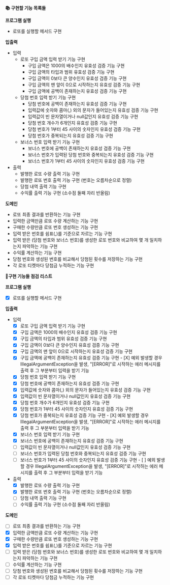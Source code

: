 **📚 구현할 기능 목록들**

**프로그램 실행**

- 로또를 실행할 메서드 구현

**입출력**

- 입력
  - 로또 구입 금액 입력 받기 기능 구현
    - 구입 금액은 1000의 배수인지 유효성 검증 기능 구현
    - 구입 금액의 타입과 범위 유효성 검증 기능 구현
    - 구입 금액이 0보다 큰 양수인지 유효성 검증 기능 구현
    - 구입 금액의 맨 앞이 0으로 시작하는지 유효성 검증 기능 구현
    - 구입 금액에 공백이 존재하는지 유효성 검증 기능 구현
  - 당첨 번호 입력 받기 기능 구현
    - 당첨 번호에 공백이 존재하는지 유효성 검증 기능 구현
    - 입력값에 숫자와 콤마(,) 외의 문자가 들어있는지 유효성 검증 기능 구현
    - 입력값이 빈 문자열이거나 null값인지 유효성 검증 기능 구현
    - 당첨 번호 개수가 6개인지 유효성 검증 기능 구현
    - 당첨 번호가 1부터 45 사이의 숫자인지 유효성 검증 기능 구현
    - 당첨 번호가 중복되는지 유효성 검증 기능 구현
  - 보너스 번호 입력 받기 기능 구현
    - 보너스 번호에 공백이 존재하는지 유효성 검증 기능 구현
    - 보너스 번호가 입력된 당첨 번호와 중복되는지 유효성 검증 기능 구현
    - 보너스 번호가 1부터 45 사이의 숫자인지 유효성 검증 기능 구현
- 출력
  - 발행한 로또 수량 출력 기능 구현
  - 발행한 로또 번호 출력 기능 구현 (번호는 오름차순으로 정렬)
  - 당첨 내역 출력 기능 구현
  - 수익률 출력 기능 구현 (소수점 둘째 자리 반올림)

**도메인**

- 로또 최종 결과를 반환하는 기능 구현
- 입력한 금액만큼 로또 수량 계산하는 기능 구현
- 구매한 수량만큼 로또 번호 생성하는 기능 구현
- 입력 받은 번호를 쉼표(,)를 기준으로 자르는 기능 구현
- 입력 받은 (당첨 번호와 보너스 번호)를 생성한 로또 번호와 비교하여 몇 개 일치하는지 파악하는 기능 구현
- 수익률 계산하는 기능 구현
- 당첨 번호와 생성된 번호를 비교해서 당첨된 횟수를 저장하는 기능 구현
- 각 로또 티켓마다 당첨금 누적하는 기능 구현

**📝구현 기능들 점검 리스트**

**프로그램 실행**

- [X]  로또를 실행할 메서드 구현

**입출력**

- 입력
  - [X]  로또 구입 금액 입력 받기 기능 구현
    - [X]  구입 금액은 1000의 배수인지 유효성 검증 기능 구현
    - [X]  구입 금액의 타입과 범위 유효성 검증 기능 구현
    - [X]  구입 금액이 0보다 큰 양수인지 유효성 검증 기능 구현
    - [X]  구입 금액의 맨 앞이 0으로 시작하는지 유효성 검증 기능 구현
    - [X]  구입 금액에 공백이 존재하는지 유효성 검증 기능 구현
      - [X]  예외 발생할 경우 IllegalArgumentException을 발생, "[ERROR]"로 시작하는 에러 메시지를 출력 후 그 부분부터 입력을 받기 기능 
  - [X]  당첨 번호 입력 받기 기능 구현
    - [X]  당첨 번호에 공백이 존재하는지 유효성 검증 기능 구현
    - [X]  입력값에 숫자와 콤마(,) 외의 문자가 들어있는지 유효성 검증 기능 구현
    - [X]  입력값이 빈 문자열이거나 null값인지 유효성 검증 기능 구현
    - [X]  당첨 번호 개수가 6개인지 유효성 검증 기능 구현
    - [X]  당첨 번호가 1부터 45 사이의 숫자인지 유효성 검증 기능 구현
    - [X]  당첨 번호가 중복되는지 유효성 검증 기능 구현
      - [X]  예외 발생할 경우 IllegalArgumentException을 발생, "[ERROR]"로 시작하는 에러 메시지를 출력 후 그 부분부터 입력을 받기 기능
  - [X]  보너스 번호 입력 받기 기능 구현
    - [X]  보너스 번호에 공백이 존재하는지 유효성 검증 기능 구현
    - [ ]  입력값이 빈 문자열이거나 null값인지 유효성 검증 기능 구현
    - [ ]  보너스 번호가 입력된 당첨 번호와 중복되는지 유효성 검증 기능 구현
    - [ ]  보너스 번호가 1부터 45 사이의 숫자인지 유효성 검증 기능 구현
      - [ ]  예외 발생할 경우 IllegalArgumentException을 발생, "[ERROR]"로 시작하는 에러 메시지를 출력 후 그 부분부터 입력을 받기 기능
- 출력
  - [X]  발행한 로또 수량 출력 기능 구현
  - [X]  발행한 로또 번호 출력 기능 구현 (번호는 오름차순으로 정렬)
  - [ ]  당첨 내역 출력 기능 구현
  - [ ]  수익률 출력 기능 구현 (소수점 둘째 자리 반올림)

**도메인**

- [ ]  로또 최종 결과를 반환하는 기능 구현
- [X]  입력한 금액만큼 로또 수량 계산하는 기능 구현
- [X]  구매한 수량만큼 로또 번호 생성하는 기능 구현
- [X]  입력 받은 번호를 쉼표(,)를 기준으로 자르는 기능 구현
- [ ]  입력 받은 (당첨 번호와 보너스 번호)를 생성한 로또 번호와 비교하여 몇 개 일치하는지 파악하는 기능 구현
- [ ]  수익률 계산하는 기능 구현
- [ ]  당첨 번호와 생성된 번호를 비교해서 당첨된 횟수를 저장하는 기능 구현
- [ ]  각 로또 티켓마다 당첨금 누적하는 기능 구현